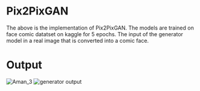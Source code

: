 # Pix2PixGAN

The above is the implementation of Pix2PixGAN. The models are trained on face comic datatset on kaggle for 5 epochs. The input of the generator model in a real image that is converted into a comic face.

# Output
![Aman_3](https://github.com/AmanShamsheerSheikh/Pix2PixGAN/assets/103746505/cc81208a-74ef-43e3-b844-eccdeae62665)
![generator output](https://github.com/AmanShamsheerSheikh/Pix2PixGAN/assets/103746505/b8523910-cbec-4afd-96f2-ad3055f1301d)


